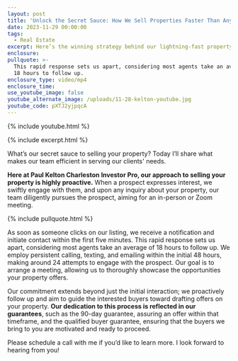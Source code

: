```yaml
---
layout: post
title: 'Unlock the Secret Sauce: How We Sell Properties Faster Than Anyone Else'
date: 2023-11-29 00:00:00
tags:
  - Real Estate
excerpt: Here’s the winning strategy behind our lightning-fast property sales.
enclosure:
pullquote: >-
  This rapid response sets us apart, considering most agents take an average of
  18 hours to follow up.
enclosure_type: video/mp4
enclosure_time:
use_youtube_image: false
youtube_alternate_image: /uploads/11-28-kelton-youtube.jpg
youtube_code: pXTJ2yjpqcA
---
```

{% include youtube.html %}

{% include excerpt.html %}

What’s our secret sauce to selling your property? Today I’ll share what makes our team efficient in serving our clients' needs.

**Here at Paul Kelton Charleston Investor Pro, our approach to selling your property is highly proactive.** When a prospect expresses interest, we swiftly engage with them, and upon any inquiry about your property, our team diligently pursues the prospect, aiming for an in-person or Zoom meeting.

{% include pullquote.html %}

As soon as someone clicks on our listing, we receive a notification and initiate contact within the first five minutes. This rapid response sets us apart, considering most agents take an average of 18 hours to follow up. We employ persistent calling, texting, and emailing within the initial 48 hours, making around 24 attempts to engage with the prospect. Our goal is to arrange a meeting, allowing us to thoroughly showcase the opportunities your property offers.

Our commitment extends beyond just the initial interaction; we proactively follow up and aim to guide the interested buyers toward drafting offers on your property. **Our dedication to this process is reflected in our guarantees**, such as the 90-day guarantee, assuring an offer within that timeframe, and the qualified buyer guarantee, ensuring that the buyers we bring to you are motivated and ready to proceed.

Please schedule a call with me if you’d like to learn more. I look forward to hearing from you!